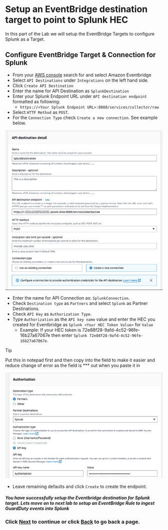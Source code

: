 # Setup an EventBridge destination target to point to Splunk HEC
In this part of the Lab we will setup the EventBridge Targets to configure Splunk as a Target. 

## Configure EventBridge Target & Connection for Splunk
- From your [AWS console](https://console.aws.amazon.com/events/home) search for and select Amazon Eventbridge
- Select `API Destinations` under `Integrations` on the left hand side.
- Click `Create API Destination`
- Enter the name for API Destination as `SplunkDestination`
- Enter your Splunk Endpoint URL under `API destination endpoint` formatted as following:
  - `https://<Your Splunk Endpoint URL>:8088/services/collector/raw`
- Select `HTTP Method` as `POST`.
- For the `Connection Type` check `Create a new connection`. See example below.

![event_destination](/static/40_eventbridge/eventbridge_destination.png)

- Enter the name for API Connection as: `SplunkConnection`.
- Check `Destination type` as `Partners` and select `Splunk` as Partner Destinations.
- Check `API Key` as `Authorization Type`.
- Type `Authorization` as the `API key name` value and enter the HEC you created for Eventbridge as `Splunk <Your HEC Token Value>` for `Value`
  - Example: If your HEC token is 72e88f28-9afd-4c52-96fe-16b27a67067e then enter `Splunk 72e88f28-9afd-4c52-96fe-16b27a67067e`.

>[!TIP]
>Put this in notepad first and then copy into the field to make it easier and reduce change of error as the field is *** out when you paste it in
  
![event_connection](/static/40_eventbridge/eventbridge_connection.png)

- Leave remaining defaults and click `Create` to create the endpoint.

##### You have successfully setup the Eventbridge destination for Splunk target. Lets move on to next lab to setup an EventBridge Rule to ingest GuardDuty events into Splunk

### Click <a>[Next](/content/Lab4_eventbridge/setup_rule.md)</a> to continue or click <a>[Back](/content/Lab4_eventbridge/setup_splunk.md) to go back a page.</a>
